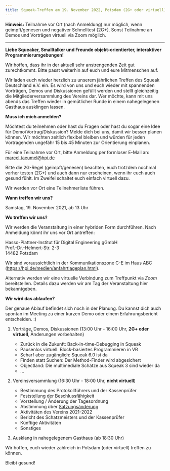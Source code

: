 ```yaml
---
title: Squeak-Treffen am 19. November 2022, Potsdam (2G+ oder virtuell)
---
```


**Hinweis:** Teilnahme vor Ort (nach Anmeldung) nur möglich, wenn geimpft/genesen und negativer Schnelltest (2G+). Sonst Teilnahme an Demos und Vorträgen virtuell via Zoom möglich.

--------------

**Liebe Squeaker, Smalltalker und Freunde objekt-orientierter, interaktiver Programmierumgebungen!**

Wir hoffen, dass ihr in der aktuell sehr anstrengenden Zeit gut zurechtkommt. Bitte passt weiterhin auf euch und eure Mitmenschen auf.

Wir laden euch wieder herzlich zu unserem jährlichen Treffen des Squeak Deutschland e.V. ein. Es wird von uns und euch wieder mit spannenden Vorträgen, Demos und Diskussionen gefüllt werden und stellt gleichzeitig die Mitgliederversammlung des Vereins dar. Wer möchte, kann mit uns abends das Treffen wieder in gemütlicher Runde in einem nahegelegenen Gasthaus ausklingen lassen.

**Muss ich mich anmelden?**

Möchtest du teilnehmen oder hast du Fragen oder hast du sogar eine Idee für Demo/Vortrag/Diskussion? Melde dich bei uns, damit wir besser planen können. Wir möchten zeitlich flexibel bleiben und würden für jeden Vortragenden ungefähr 15 bis 45 Minuten zur Orientierung einplanen.

Für eine Teilnahme vor Ort, bitte Anmeldung per formloser E-Mail an: marcel.taeumel@hpi.de

Bitte die 2G-Regel (geimpft/genesen) beachten, euch trotzdem nochmal vorher testen (2G+) und auch dann nur erscheinen, wenn ihr euch auch gesund fühlt. Im Zweifel schaltet euch einfach virtuell dazu.

Wir werden vor Ort eine Teilnehmerliste führen.

**Wann treffen wir uns?**

Samstag, 19. November 2021, ab 13 Uhr

**Wo treffen wir uns?**

Wir werden die Veranstaltung in einer hybriden Form durchführen. Nach Anmeldung könnt ihr uns vor Ort antreffen:

Hasso-Plattner-Institut für Digital Engineering gGmbH
<br /> Prof.-Dr.-Helmert-Str. 2-3
<br /> 14482 Potsdam

Wir sind voraussichtlich in der Kommunikationszone C-E im Haus ABC (https://hpi.de/medien/anfahrtlageplan.html).

Alternativ werden wir eine virtuelle Verbindung zum Treffpunkt via *Zoom* bereitstellen. Details dazu werden wir am Tag der Veranstaltung hier bekanntgeben.

**Wir wird das ablaufen?**

Der genaue Ablauf befindet sich noch in der Planung. Du kannst dich auch spontan im Meeting zu einer kurzen Demo oder einem Erfahrungsbericht entscheiden. :)

1. Vorträge, Demos, Diskussionen (13:00 Uhr - 16:00 Uhr, **2G+ oder virtuell**, Änderungen vorbehalten)
   - Zurück in die Zukunft: Back-in-time-Debugging in Squeak
   - Pausenlos virtuell: Block-basiertes Programmieren in VR
   - Scharf aber zugänglich: Squeak 6.0 ist da
   - Finden statt Suchen: Der Method-Finder wird abgesichert
   - Objectland: Die multimediale Schätze aus Squeak 3 sind wieder da
   - ...

2. Vereinsversammlung (16:30 Uhr - 18:00 Uhr, **nicht virtuell**) 
   - Bestimmung des Protokollführers und der Kassenprüfer
   - Feststellung der Beschlussfähigkeit
   - Vorstellung / Änderung der Tagesordnung
   - Abstimmung über [Satzungsänderung](https://github.com/squeak-smalltalk/squeak.de/blob/satzung-update-2022/_squeakev/satzung.md)
   - Aktivitäten des Vereins 2021-2022
   - Bericht des Schatzmeisters und der Kassenprüfer
   - Künftige Aktivitäten
   - Sonstiges

3. Ausklang in nahegelegenem Gasthaus (ab 18:30 Uhr)

Wir hoffen, euch wieder zahlreich in Potsdam (oder virtuell) treffen zu können.

Bleibt gesund!
